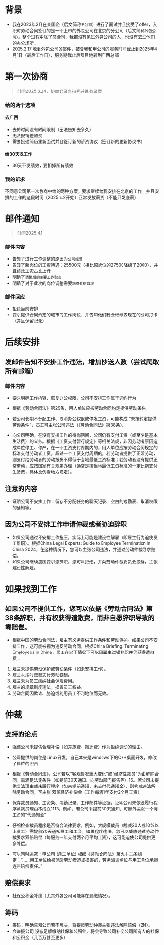 # 背景


- 我在2023年2月在某国企（后文简称`甲公司`）进行了面试并且接受了offer，入职时劳动合同签订的是一个上市的外包公司在北京的分公司（后文简称`外包公司`）。整个过程中除了签合同，我都没有见过外包公司的人，也没有去过他们的办公场所。
- 2025.2.17 收到外包公司的邮件，被告我和甲公司的服务时间截止到2025年4月1日（最后工作日），服务期截止后项目地转到广西总部




# 第一次协商

> 时间2025.3.24，协商记录有拍照并且有录音
### 给的两个选项
#### 去广西
- 去的时间没有时间限制（无法告知去多久）
- 无法报销差旅费
- 需要投递简历重新面试并且签订新的薪资协议（签订新的更新协议书）

#### 给30天找工作
- 30天不发绩效，要扣掉所有绩效

### 我的诉求

不同意公司第一次协商中给的两种方案，要求继续给我安排在北京的工作，并且安排的工作的这段时间（2025.4.2开始）正常发放薪资（不能只发底薪）




# 邮件通知

> 时间2025.4.1


### 邮件内容

- 告知了进行工作调整的原因为`公司经营`
- 告知了新岗位的工资待遇：25500元（相比原岗位的27500降级了2000），并且绩效工资占比上升
- 明确了`调整后的主要工作职责`
- 明确了对于此次的岗位调整需要`路费食宿自理`

### 邮件回应
- 拒绝当前安排
- 要求提供合同约定的城市的工作岗位，并告知他们我会继续去现在的公司打卡（并且保留记录）




# 后续安排

## 发邮件告知不安排工作违法，增加抄送人数（尝试爬取所有邮箱）

### 邮件内容 



- 要求明确工作内容、恢复办公权限，公司不安排工作属于违约行为

- 根据《劳动合同法》第29条，用人单位应按劳动合同约定提供劳动条件。

- 若公司长期不分配工作、取消办公权限或停发工资，可能构成 “未按约定提供劳动条件”，员工可主张公司违法（《劳动合同法》第38条）。
- 向公司明确，在没有安排工作的待岗期间，公司仍有支付工资（或至少是基本生活费）的义务。根据《工资支付暂行规定》等相关法规，非因劳动者原因造成单位停工、停产，在一个工资支付周期内的，用人单位应按劳动合同规定的标准支付劳动者工资。超过一个工资支付周期的，若劳动者提供了正常劳动，则支付给劳动者的劳动报酬不得低于当地最低工资标准；若劳动者没有提供正常劳动，应按国家有关规定办理（通常是按当地最低工资标准的一定比例支付生活费，具体比例看地方规定）。


## 注意的内容

- 证明公司不安排工作：留存不分配任务的聊天记录、空白的考勤表、取消权限的通知等。


## 因为公司不安排工作申请仲裁或者胁迫辞职

- 如果公司通过不安排工作施压，实际上可能是建设性解雇（即雇主行为迫使员工辞职）。根据China Legal Experts: Guide to Employee Termination in China 2024，在这种情况下，您可以主张公司违法，并通过劳动仲裁寻求赔偿。
- 如果公司继续施压要求您辞职，您可以拒绝，并向劳动仲裁委员会投诉，主张建设性解雇。


# 如果找到工作

## 如果公司不提供工作，您可以依据《劳动合同法》第38条辞职，并有权获得遣散费，而非自愿辞职导致的零赔偿。
- 根据中国的劳动合同法，雇主有义务提供工作条件和劳动保护。如果公司不安排工作，这可能被视为违反劳动合同。根据China Briefing: Terminating Employees in China，员工在以下情况下可以因雇主过错辞职并仍获得遣散费：

1. 雇主未提供劳动保护或劳动条件（如未安排工作）。
1. 雇主未按时足额支付劳动报酬。
1. 雇主未为员工缴纳社会保险费用。
1. 雇主的规章制度违法，损害员工权益。
1. 劳动合同因欺诈、胁迫或利用员工不利地位而无效。

# 仲裁


## 支持的论点

- 强调公司未提供合理补偿（如差旅费、搬迁费）作为拒绝调动的理由。
- 公司提供的岗位是Linux开发，自己本来是windows下的C++桌面开发，修改了岗位的职责 
- 根据《劳动合同法》，公司若以“客观情况重大变化”或“经济性裁员”为由解除合同，需满足法定条件（如提前30天通知、向劳动部门报告等）16。若公司未提供合法理由或未履行程序（如未提前通知、未支付代通知金），则构成违法解除劳动合同，可主张 双倍经济补偿金（工作每满1年支付2个月工资）
- 保存裁员通知、工资条、考勤记录、工作邮件等证据，证明公司未依法履行程序或裁员理由不成立1113。例如，若公司未提前30天通知，可额外主张一个月工资的“代通知金”
- 仔细检查裁员程序是否符合法律要求。例如，大规模裁员（裁减20人或10%以上员工）需提前30天通知员工和工会。如果程序违法，您可以威胁通过劳动仲裁要求双倍赔偿（每服务一年支付两个月平均工资），这可能迫使公司提供更多补偿。

- 可以同时追究：甲公司 (用工单位) 根据《劳动合同法》第九十二条规定：“……用工单位给被派遣劳动者造成损害的，劳务派遣单位与用工单位承担连带赔偿责任。”

## 赔偿要求
- 社保公积金补缴（尤其外包公司可能存在漏缴情况）。



## 筹码

- 筹码：明确告知公司若不解决，将提起劳动仲裁主张违法解除赔偿（2N）。
- 会举报公司 没有足额缴纳社保和公积金，将会导致公司补交公司所有人的社保和公积金（几百万甚至更多）
